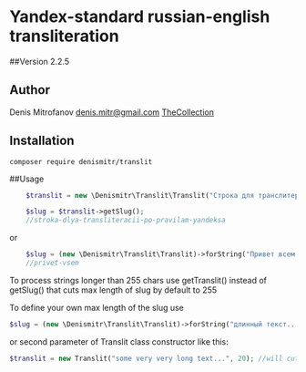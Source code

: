 # Yandex-standard russian-english transliteration

##Version
2.2.5

## Author
Denis Mitrofanov <denis.mitr@gmail.com>
[TheCollection](https://thecollection.ru)

## Installation
```
composer require denismitr/translit
```

##Usage
```php
    $translit = new \Denismitr\Translit\Translit("Строка для транслитерации, по правилам Яндекс!");

    $slug = $translit->getSlug();
    //stroka-dlya-transliteracii-po-pravilam-yandeksa
```
or
```php
    $slug = (new \Denismitr\Translit\Translit)->forString("Привет всем!")->getSlug();
    //privet-vsem
```
To process strings longer than 255 chars use getTranslit() instead of getSlug()
that cuts max length of slug by default to 255

To define your own max length of the slug use
```php
$slug = (new \Denismitr\Translit\Translit)->forString("длинный текст...")->setMaxLength(150)->getSlug();
```
or second parameter of Translit class constructor like this:
```php
$translit = new Translit("some very very long text...", 20); //will cut the slug to 20 chars
```
